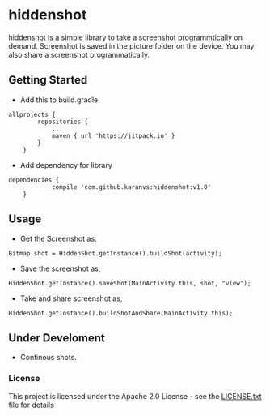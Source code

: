 # hiddenshot
hiddenshot is a simple library to take a screenshot programmtically on demand. 
Screenshot is saved in the picture folder on the device. You may also share a screenshot programmatically. 


## Getting Started

*  Add this to build.gradle
```
allprojects {
		repositories {
			...
			maven { url 'https://jitpack.io' }
		}
	}
```

*  Add dependency for library
```
dependencies {
	        compile 'com.github.karanvs:hiddenshot:v1.0'
	}
```

## Usage

* Get the Screenshot as, 

```
Bitmap shot = HiddenShot.getInstance().buildShot(activity);
```

* Save the screenshot as, 

```
HiddenShot.getInstance().saveShot(MainActivity.this, shot, "view");

```
* Take and share screenshot as,

```
HiddenShot.getInstance().buildShotAndShare(MainActivity.this);

```
## Under Develoment

* Continous shots.

### License

This project is licensed under the Apache 2.0 License - see the [LICENSE.txt](LICENSE.txt) file for details

